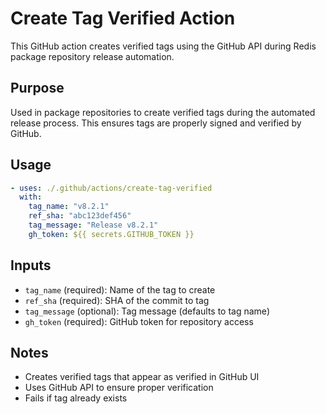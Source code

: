 # Create Tag Verified Action

This GitHub action creates verified tags using the GitHub API during Redis package repository release automation.

## Purpose

Used in package repositories to create verified tags during the automated release process. This ensures tags are properly signed and verified by GitHub.

## Usage

```yaml
- uses: ./.github/actions/create-tag-verified
  with:
    tag_name: "v8.2.1"
    ref_sha: "abc123def456"
    tag_message: "Release v8.2.1"
    gh_token: ${{ secrets.GITHUB_TOKEN }}
```

## Inputs

- `tag_name` (required): Name of the tag to create
- `ref_sha` (required): SHA of the commit to tag
- `tag_message` (optional): Tag message (defaults to tag name)
- `gh_token` (required): GitHub token for repository access

## Notes

- Creates verified tags that appear as verified in GitHub UI
- Uses GitHub API to ensure proper verification
- Fails if tag already exists